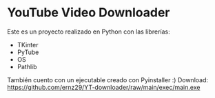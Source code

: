 
# YouTube Video Downloader

Este es un proyecto realizado en Python con las librerías:

+ TKinter
+ PyTube
+ OS
+ Pathlib

También cuento con un ejecutable creado con Pyinstaller :)
Download: https://github.com/ernz29/YT-downloader/raw/main/exec/main.exe
